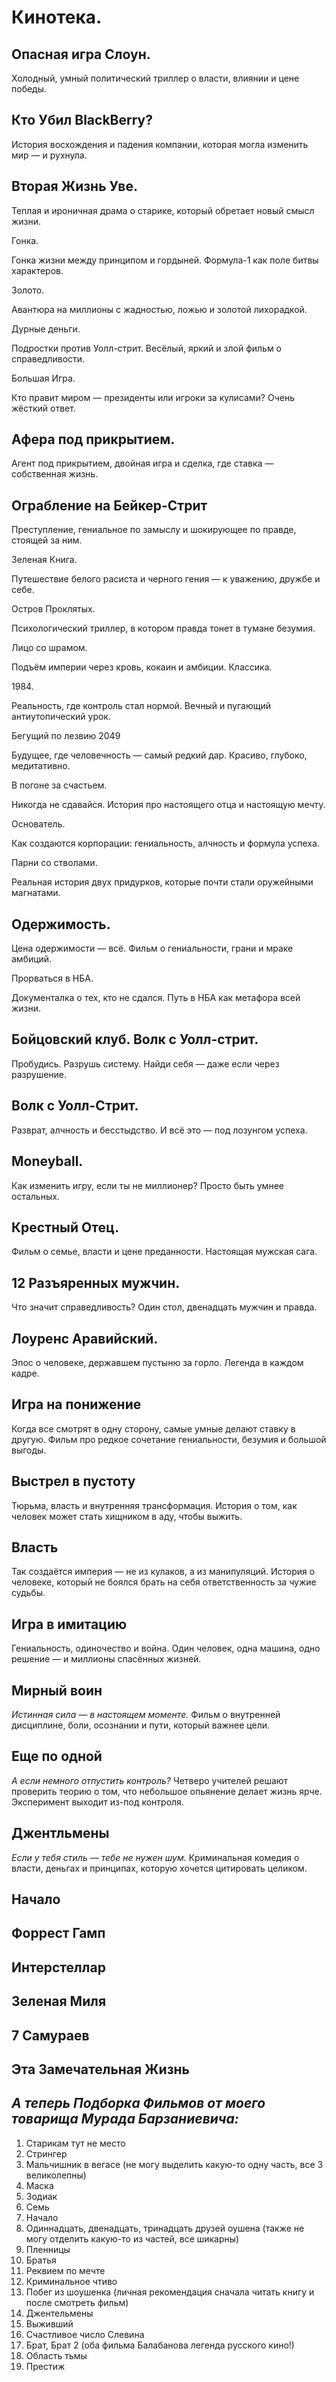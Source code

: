 # Кинотека.

## Опасная игра Слоун.

Холодный, умный политический триллер о власти, влиянии и цене победы.

## Кто Убил BlackBerry?

История восхождения и падения компании, которая могла изменить мир — и рухнула.

## Вторая Жизнь Уве.

Теплая и ироничная драма о старике, который обретает новый смысл жизни.

Гонка.


Гонка жизни между принципом и гордыней. Формула-1 как поле битвы характеров.

Золото.


Авантюра на миллионы с жадностью, ложью и золотой лихорадкой.

Дурные деньги.


Подростки против Уолл-стрит. Весёлый, яркий и злой фильм о справедливости.

Большая Игра.


Кто правит миром — президенты или игроки за кулисами? Очень жёсткий ответ.

## Афера под прикрытием.

Агент под прикрытием, двойная игра и сделка, где ставка — собственная жизнь.

## Ограбление на Бейкер-Стрит

Преступление, гениальное по замыслу и шокирующее по правде, стоящей за ним.

Зеленая Книга.


Путешествие белого расиста и черного гения — к уважению, дружбе и себе.

Остров Проклятых.


Психологический триллер, в котором правда тонет в тумане безумия.

Лицо со шрамом.


Подъём империи через кровь, кокаин и амбиции. Классика.

1984\.


Реальность, где контроль стал нормой. Вечный и пугающий антиутопический урок.

Бегущий по лезвию 2049


Будущее, где человечность — самый редкий дар. Красиво, глубоко, медитативно.

В погоне за счастьем.


Никогда не сдавайся. История про настоящего отца и настоящую мечту.

Основатель.


Как создаются корпорации: гениальность, алчность и формула успеха.

Парни со стволами.


Реальная история двух придурков, которые почти стали оружейными магнатами.

## Одержимость.

Цена одержимости — всё. Фильм о гениальности, грани и мраке амбиций.

Прорваться в НБА.


Документалка о тех, кто не сдался. Путь в НБА как метафора всей жизни.

## Бойцовский клуб. Волк с Уолл-стрит.

Пробудись. Разрушь систему. Найди себя — даже если через разрушение.

## Волк с Уолл-Стрит.

Разврат, алчность и бесстыдство. И всё это — под лозунгом успеха.

## Moneyball.

Как изменить игру, если ты не миллионер? Просто быть умнее остальных.

## Крестный Отец.

Фильм о семье, власти и цене преданности. Настоящая мужская сага.

## 12 Разъяренных мужчин.

Что значит справедливость? Один стол, двенадцать мужчин и правда.

## Лоуренс Аравийский.

Эпос о человеке, державшем пустыню за горло. Легенда в каждом кадре.

## **Игра на понижение**

Когда все смотрят в одну сторону, самые умные делают ставку в другую. Фильм про редкое сочетание гениальности, безумия и большой выгоды.

## **Выстрел в пустоту**

Тюрьма, власть и внутренняя трансформация. История о том, как человек может стать хищником в аду, чтобы выжить.

## **Власть**

Так создаётся империя — не из кулаков, а из манипуляций. История о человеке, который не боялся брать на себя ответственность за чужие судьбы.

## **Игра в имитацию**

Гениальность, одиночество и война. Один человек, одна машина, одно решение — и миллионы спасённых жизней.

## **Мирный воин**

_Истинная сила — в настоящем моменте._ Фильм о внутренней дисциплине, боли, осознании и пути, который важнее цели.

## **Еще по одной**

_А если немного отпустить контроль?_ Четверо учителей решают проверить теорию о том, что небольшое опьянение делает жизнь ярче. Эксперимент выходит из-под контроля.

## **Джентльмены**

_Если у тебя стиль — тебе не нужен шум._ Криминальная комедия о власти, деньгах и принципах, которую хочется цитировать целиком.

## Начало

## Форрест Гамп

## Интерстеллар&#x20;

## Зеленая Миля

## 7 Самураев

## Эта Замечательная Жизнь

## _А теперь Подборка Фильмов от моего товарища Мурада Барзаниевича:_&#x20;

1. Старикам тут не место
2. Стрингер
3. Мальчишник в вегасе (не могу выделить какую-то одну часть, все 3 великолепны)
4. Маска
5. Зодиак
6. Семь
7. Начало
8. Одиннадцать, двенадцать, тринадцать друзей оушена (также не могу отделить какую-то из частей, все шикарны)
9. Пленницы
10. Братья
11. Реквием по мечте
12. Криминальное чтиво
13. Побег из шоушенка (личная рекомендация сначала читать книгу и после смотреть фильм)
14. Джентельмены
15. Выживший
16. Счастливое число Слевина
17. Брат, Брат 2 (оба фильма Балабанова легенда русского кино!)
18. Область тьмы
19. Престиж

